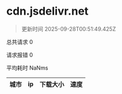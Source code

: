 
  # cdn.jsdelivr.net

  > 更新时间 2025-09-28T00:51:49.425Z
  
  总共请求 0

  请求报错 0

  平均耗时 NaNms

|城市|ip|下载大小|速度|
|-----|----------|---|---|

  